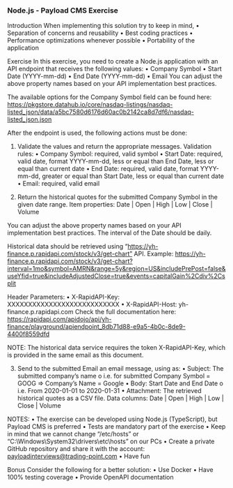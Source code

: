 ### Node.js - Payload CMS Exercise

Introduction
When implementing this solution try to keep in mind,
• Separation of concerns and reusability
• Best coding practices
• Performance optimizations whenever possible
• Portability of the application

Exercise
In this exercise, you need to create a Node.js application with an API endpoint that receives the following values:
• Company Symbol
• Start Date (YYYY-mm-dd)
• End Date (YYYY-mm-dd)
• Email
You can adjust the above property names based on your API implementation best practices.

The available options for the Company Symbol field can be found here: https://pkgstore.datahub.io/core/nasdaq-listings/nasdaq-listed_json/data/a5bc7580d6176d60ac0b2142ca8d7df6/nasdaq-listed_json.json

After the endpoint is used, the following actions must be done:

1) Validate the values and return the appropriate messages. Validation rules:
   • Company Symbol: required, valid symbol
   • Start Date: required, valid date, format YYYY-mm-dd, less or equal than End Date, less or equal than current date
   • End Date: required, valid date, format YYYY-mm-dd, greater or equal than Start Date, less or equal than current date
   • Email: required, valid email

2) Return the historical quotes for the submitted Company Symbol in the given date range. Item properties:
   Date | Open | High | Low | Close | Volume

You can adjust the above property names based on your API implementation best practices.
The interval of the Date should be daily.

Historical data should be retrieved using “https://yh-finance.p.rapidapi.com/stock/v3/get-chart” API.
Example: https://yh-finance.p.rapidapi.com/stock/v3/get-chart?interval=1mo&symbol=AMRN&range=5y&region=US&includePrePost=false&useYfid=true&includeAdjustedClose=true&events=capitalGain%2Cdiv%2Csplit

Header Parameters:
• X-RapidAPI-Key: XXXXXXXXXXXXXXXXXXXXXXXXXXX
• X-RapidAPI-Host: yh-finance.p.rapidapi.com
Check the full documentation here: https://rapidapi.com/apidojo/api/yh-finance/playground/apiendpoint_8db71d88-e9a5-4b0c-8de9-4400f8559dfd

NOTE: The historical data service requires the token X-RapidAPI-Key, which is provided in the same email as this document.

3) Send to the submitted Email an email message, using as:
   • Subject: The submitted company’s name
    o i.e. for submitted Company Symbol = GOOG => Company’s Name = Google
   • Body: Start Date and End Date
    o i.e. From 2020-01-01 to 2020-01-31
   • Attachment: The retrieved historical quotes as a CSV file. Data columns:
    Date | Open | High | Low | Close | Volume

NOTES:
• The exercise can be developed using Node.js (TypeScript), but Payload CMS is preferred
• Tests are mandatory part of the exercise
• Keep in mind that we cannot change “/etc/hosts” or “C:\Windows\System32\drivers\etc\hosts” on our PCs
• Create a private GitHub repository and share it with the account: payloadinterviews@trading-point.com
• Have fun

Bonus
Consider the following for a better solution:
• Use Docker
• Have 100% testing coverage
• Provide OpenAPI documentation